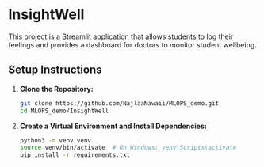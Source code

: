 # InsightWell

This project is a Streamlit application that allows students to log their feelings and provides a dashboard for doctors to monitor student wellbeing.

## Setup Instructions

1. **Clone the Repository:**
   ```bash
   git clone https://github.com/NajlaaNawaii/MLOPS_demo.git
   cd MLOPS_demo/InsightWell
2. **Create a Virtual Environment and Install Dependencies:**
    ```bash
    python3 -m venv venv
    source venv/bin/activate  # On Windows: venv\Scripts\activate
    pip install -r requirements.txt

    




